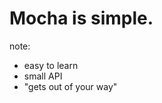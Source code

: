 <!-- .element: data-background-image="resources/khai-sze-ong-308080.jpg" -->

# Mocha is simple.

note:

- easy to learn
- small API
- "gets out of your way"
